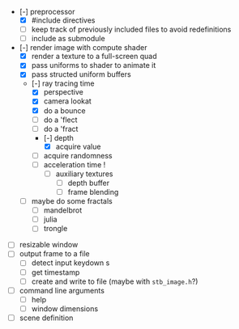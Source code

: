 * [-] preprocessor
    * [x] #include directives
    * [ ] keep track of previously included files to avoid redefinitions
    * [ ] include as submodule
* [-] render image with compute shader
    * [x] render a texture to a full-screen quad
    * [x] pass uniforms to shader to animate it
    * [x] pass structed uniform buffers
    * [-] ray tracing time
        * [x] perspective
        * [x] camera lookat
        * [x] do a bounce
        * [ ] do a 'flect
        * [ ] do a 'fract
        * [-] depth
            * [x] acquire value
        * [ ] acquire randomness
        * [ ] acceleration time ! 
            * [ ] auxiliary textures
                * [ ] depth buffer
                * [ ] frame blending
    * [ ] maybe do some fractals
        * [ ] mandelbrot
        * [ ] julia
        * [ ] trongle
* [ ] resizable window
* [ ] output frame to a file
    * [ ] detect input keydown s
    * [ ] get timestamp
    * [ ] create and write to file (maybe with `stb_image.h`?)
* [ ] command line arguments
    * [ ] help
    * [ ] window dimensions
* [ ] scene definition
